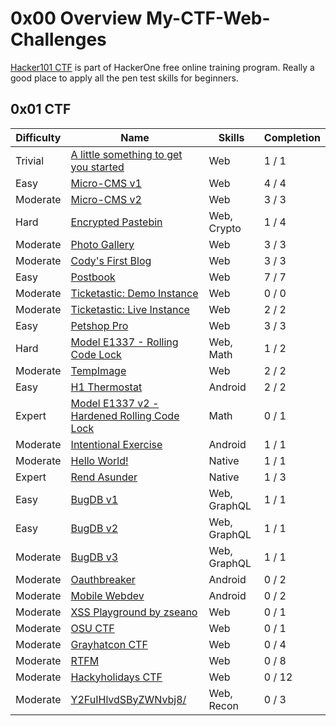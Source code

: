 # 0x00 Overview My-CTF-Web-Challenges

[Hacker101 CTF][1] is part of HackerOne free online training program. Really a good place to apply all the pen test skills for beginners.

## 0x01 CTF

| Difficulty |	Name                                              | Skills       | Completion |
| ---------- | ------------------------------------------------- | ------------ | ---------- |
| Trivial    | [A little something to get you started][2]        | Web          | 1 / 1      |
| Easy       | [Micro-CMS v1][3]                                 | Web          | 4 / 4      |
| Moderate   | [Micro-CMS v2][5]                                 | Web          | 3 / 3      |
| Hard       | [Encrypted Pastebin][12]                          | Web, Crypto  | 1 / 4      |
| Moderate   | [Photo Gallery][10]                               | Web          | 3 / 3      |
| Moderate   | [Cody's First Blog][8]                            | Web          | 3 / 3      |
| Easy       | [Postbook][6]                                     | Web          | 7 / 7      |
| Moderate   | [Ticketastic: Demo Instance][9]                   | Web          | 0 / 0      |
| Moderate   | [Ticketastic: Live Instance][9]                   | Web          | 2 / 2      |
| Easy       | [Petshop Pro][7]                                  | Web          | 3 / 3      |
| Hard       | [Model E1337 - Rolling Code Lock][13]             | Web, Math    | 1 / 2      |
| Moderate   | [TempImage][4]                                    | Web          | 2 / 2      |
| Easy       | [H1 Thermostat][11]                               | Android      | 2 / 2      |
| Expert     | [Model E1337 v2 - Hardened Rolling Code Lock][14] | Math         | 0 / 1      |
| Moderate   | [Intentional Exercise][15]                        | Android      | 1 / 1      |
| Moderate   | [Hello World!][16]                                | Native       | 1 / 1      |
| Expert     | [Rend Asunder][17]                                | Native       | 1 / 3      |
| Easy       | [BugDB v1][18]                                    | Web, GraphQL | 1 / 1      |
| Easy       | [BugDB v2][19]                                    | Web, GraphQL | 1 / 1      |
| Moderate   | [BugDB v3][20]                                    | Web, GraphQL | 1 / 1      |
| Moderate   | [Oauthbreaker][21]                                | Android      | 0 / 2      |
| Moderate   | [Mobile Webdev][22]                               | Android      | 0 / 2      |
| Moderate   | [XSS Playground by zseano][23]                    | Web          | 0 / 1      |
| Moderate   | [OSU CTF][24]                                     | Web          | 0 / 1      |
| Moderate   | [Grayhatcon CTF][25]                              | Web          | 0 / 4      |
| Moderate   | [RTFM][26]                                        | Web          | 0 / 8      |
| Moderate   | [Hackyholidays CTF][27]                           | Web          | 0 / 12     |
| Moderate   | [Y2FuIHlvdSByZWNvbj8/][28]                        | Web, Recon   | 0 / 3      |

[1]: https://ctf.hacker101.com/
[2]: ./a_little_something_to_get_you_started
[3]: ./micro-cms_v1
[4]: ./tempimage
[5]: ./micro-cms_v2
[6]: ./postbook
[7]: ./petshop_pro
[8]: ./codys_first_blog
[9]: ./ticketastic_live_instance
[10]: ./photo_gallery
[11]: ./h1_thermostat
[12]: ./encrypted_pastebin
[13]: ./model_e1337-rolling_code_lock
[14]: ./model_e1337_v2-hardened_rolling_code_lock
[15]: ./intentional_exercise
[16]: ./hello_world
[17]: ./rend_asunder
[18]: ./bugdb_v1
[19]: ./bugdb_v2
[20]: ./bugdb_v3
[21]: ./oauthbreaker
[22]: ./mobile_webdev
[23]: ./xss_playground_by_zseano
[24]: ./osu_ctf
[25]: ./grayhatcon_ctf
[26]: ./rtfm
[27]: ./hackyholidays_ctf
[28]: ./Y2FuIHlvdSByZWNvbj8/
